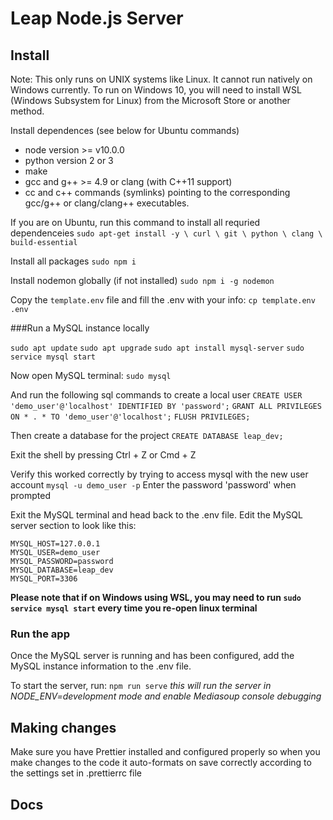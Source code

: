 # Leap Node.js Server

## Install

Note: This only runs on UNIX systems like Linux. It cannot run natively on Windows currently. To run on Windows 10, you will need to install WSL (Windows Subsystem for Linux) from the Microsoft Store or another method.

Install dependences (see below for Ubuntu commands)

- node version >= v10.0.0
- python version 2 or 3
- make
- gcc and g++ >= 4.9 or clang (with C++11 support)
- cc and c++ commands (symlinks) pointing to the corresponding gcc/g++ or clang/clang++ executables.

If you are on Ubuntu, run this command to install all requried dependenceies
`sudo apt-get install -y \ curl \ git \ python \ clang \ build-essential`

Install all packages
`sudo npm i`

Install nodemon globally (if not installed)
`sudo npm i -g nodemon`

Copy the `template.env` file and fill the .env with your info:
`cp template.env .env`

###Run a MySQL instance locally

`sudo apt update`
`sudo apt upgrade`
`sudo apt install mysql-server`
`sudo service mysql start`

Now open MySQL terminal:
`sudo mysql`

And run the following sql commands to create a local user
`CREATE USER 'demo_user'@'localhost' IDENTIFIED BY 'password';`
`GRANT ALL PRIVILEGES ON * . * TO 'demo_user'@'localhost';`
`FLUSH PRIVILEGES;`

Then create a database for the project
`CREATE DATABASE leap_dev;`

Exit the shell by pressing Ctrl + Z or Cmd + Z

Verify this worked correctly by trying to access mysql with the new user account
`mysql -u demo_user -p`
Enter the password 'password' when prompted

Exit the MySQL terminal and head back to the .env file. Edit the MySQL server section to look like this:

```
MYSQL_HOST=127.0.0.1
MYSQL_USER=demo_user
MYSQL_PASSWORD=password
MYSQL_DATABASE=leap_dev
MYSQL_PORT=3306
```

**Please note that if on Windows using WSL, you may need to run `sudo service mysql start` every time you re-open linux terminal**

### Run the app

Once the MySQL server is running and has been configured, add the MySQL instance information to the .env file.

To start the server, run:
`npm run serve`
_this will run the server in NODE_ENV=development mode and enable Mediasoup console debugging_

## Making changes

Make sure you have Prettier installed and configured properly so when you make changes to the code it auto-formats on save correctly according to the settings set in .prettierrc file

## Docs

